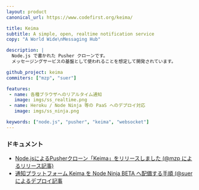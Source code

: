 ```yaml
---
layout: product
canonical_url: https://www.codefirst.org/keima/

title: Keima
subtitle: A simple, open, realtime notification service
copy: "A World Wide\nMessaging Hub"

description: |
  Node.js で書かれた Pusher クローンです。
  メッセージングサービスの基盤として使われることを想定して開発されています。

github_project: keima
commiters: ["mzp", "suer"]

features:
 - name: 各種ブラウザへのリアルタイム通知
   image: imgs/ss_realtime.png
 - name: Heroku / Node Ninja 等の PaaS へのデプロイ対応
   image: imgs/ss_ninja.png

keywords: ["node.js", "pusher", "keima", "websocket"]
---
```


### ドキュメント

 * [Node.jsによるPusherクローン「Keima」をリリースしました (@mzp によるリリース記事)](http://mzp.hatenablog.com/entry/2012/08/11/144834)
 * [通知プラットフォーム Keima を Node Ninja BETA へ配備する手順 (@suer によるデプロイ記事](http://d.hatena.ne.jp/suer/20120827/1346022710)
